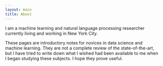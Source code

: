 ```yaml
---
layout: main
title: About
---
```


I am a machine learning and natural language processing researcher currently
living and working in New York City.

These pages are introductory notes for novices in data science and machine
learning. They are not a complete review of the state-of-the-art, but I have
tried to write down what I wished had been available to me when I began studying
these subjects. I hope they prove useful.
